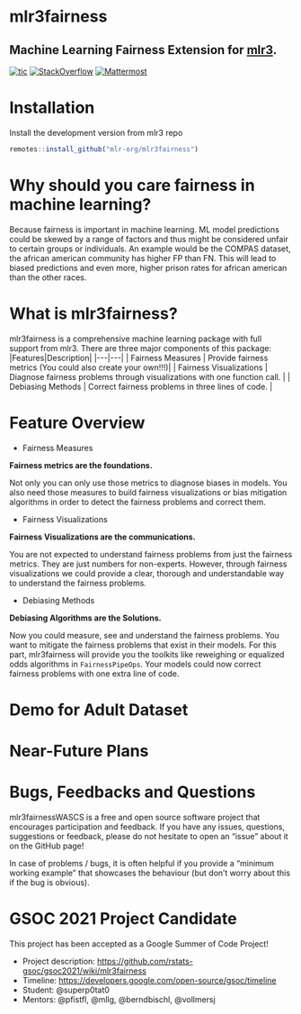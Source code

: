 # mlr3fairness
## Machine Learning Fairness Extension for [mlr3](https://github.com/mlr-org/mlr3).

[![tic](https://github.com/mlr-org/mlr3proba/workflows/tic/badge.svg?branch=main)](https://github.com/mlr-org/mlr3fairness/actions)
[![StackOverflow](https://img.shields.io/badge/stackoverflow-mlr3-orange.svg)](https://stackoverflow.com/questions/tagged/mlr3)
[![Mattermost](https://img.shields.io/badge/chat-mattermost-orange.svg)](https://lmmisld-lmu-stats-slds.srv.mwn.de/mlr_invite/)

# Installation

Install the development version from mlr3 repo

```r
remotes::install_github("mlr-org/mlr3fairness")
```

# Why should you care fairness in machine learning?

Because fairness is important in machine learning. ML model predictions could be skewed by a range of factors and thus might be considered unfair to certain groups or individuals. An example would be the COMPAS dataset, the african american community has higher FP than FN. This will lead to biased predictions and even more, higher prison rates for african american than the other races.


# What is mlr3fairness?

mlr3fairness is a comprehensive machine learning package with full support from mlr3. There are three major components of this package:
|Features|Description|
|---|---|
| Fairness Measures  |  Provide fairness metrics (You could also create your own!!!)|
|   Fairness Visualizations |  Diagnose fairness problems through visualizations with one function call. |
|   Debiasing Methods |  Correct fairness problems in three lines of code. |

# Feature Overview

* Fairness Measures

**Fairness metrics are the foundations.**

Not only you can only use those metrics to diagnose biases in models. You also need those measures to build fairness visualizations or bias mitigation algorithms in order to detect the fairness problems and correct them.

* Fairness Visualizations

**Fairness Visualizations are the communications.**

You are not expected to understand fairness problems from just the fairness metrics. They are just numbers for non-experts. However, through fairness visualizations we could provide a clear, thorough and understandable way to understand the fairness problems.

* Debiasing Methods

**Debiasing Algorithms are the Solutions.**

Now you could measure, see and understand the fairness problems. You want to mitigate the fairness problems that exist in their models. For this part, mlr3fairness will provide you the toolkits like reweighing or equalized odds algorithms in `FairnessPipeOps`. Your models could now correct fairness problems with one extra line of code.

# Demo for Adult Dataset

# Near-Future Plans

# Bugs, Feedbacks and Questions

mlr3fairnessWASCS is a free and open source software project that encourages participation and feedback. If you have any issues, questions, suggestions or feedback, please do not hesitate to open an “issue” about it on the GitHub page!

In case of problems / bugs, it is often helpful if you provide a “minimum working example” that showcases the behaviour (but don’t worry about this if the bug is obvious).

# GSOC 2021 Project Candidate

This project has been accepted as a Google Summer of Code Project!

* Project description: https://github.com/rstats-gsoc/gsoc2021/wiki/mlr3fairness
* Timeline: https://developers.google.com/open-source/gsoc/timeline
* Student: @superp0tat0
* Mentors: @pfistfl, @mllg, @berndbischl, @vollmersj

